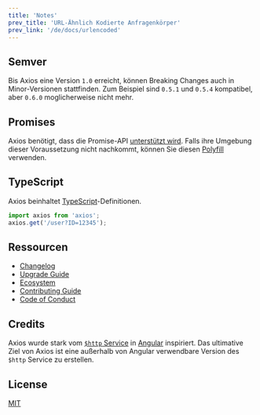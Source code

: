 ```yaml
---
title: 'Notes'
prev_title: 'URL-Ähnlich Kodierte Anfragenkörper'
prev_link: '/de/docs/urlencoded'
---
```


## Semver

Bis Axios eine Version `1.0` erreicht, können Breaking Changes auch in Minor-Versionen stattfinden. Zum Beispiel sind `0.5.1` und `0.5.4` kompatibel, aber `0.6.0` moglicherweise nicht mehr.

## Promises

Axios benötigt, dass die Promise-API [unterstützt wird](http://caniuse.com/promises).
Falls ihre Umgebung dieser Voraussetzung nicht nachkommt, können Sie diesen [Polyfill](https://github.com/jakearchibald/es6-promise) verwenden.

## TypeScript
Axios beinhaltet [TypeScript](http://typescriptlang.org)-Definitionen.
```typescript
import axios from 'axios';
axios.get('/user?ID=12345');
```

## Ressourcen

* [Changelog](https://github.com/axios/axios/blob/v1.x/CHANGELOG.md)
* [Upgrade Guide](https://github.com/axios/axios/blob/v1.x/UPGRADE_GUIDE.md)
* [Ecosystem](https://github.com/axios/axios/blob/v1.x/ECOSYSTEM.md)
* [Contributing Guide](https://github.com/axios/axios/blob/v1.x/CONTRIBUTING.md)
* [Code of Conduct](https://github.com/axios/axios/blob/v1.x/CODE_OF_CONDUCT.md)

## Credits

Axios wurde stark vom [`$http` Service](https://docs.angularjs.org/api/ng/service/$http) in [Angular](https://angularjs.org/) inspiriert. Das ultimative Ziel von Axios ist eine außerhalb von Angular verwendbare Version des `$http` Service zu erstellen.

## License

[MIT](https://github.com/axios/axios/blob/v1.x/LICENSE)
